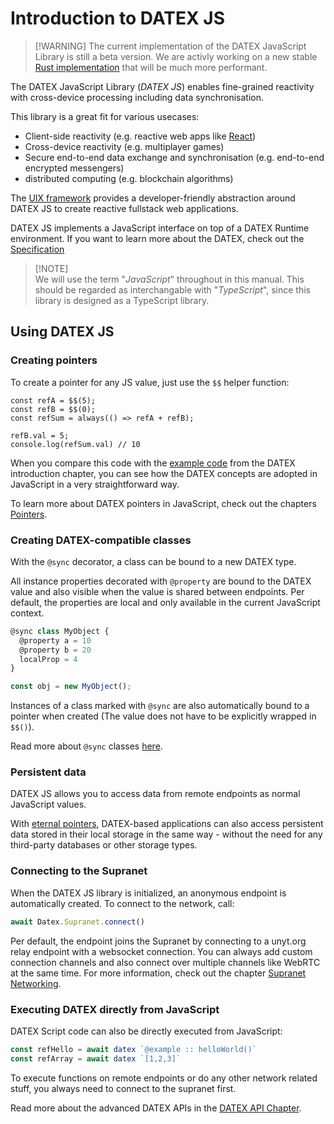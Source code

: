 # Introduction to DATEX JS

>  [!WARNING]
>  The current implementation of the DATEX JavaScript Library is still a beta version.
>  We are activly working on a new stable [Rust implementation](https://github.com/unyt-org/datex-core) that will be much more performant.

The DATEX JavaScript Library (*DATEX JS*) enables fine-grained reactivity with cross-device processing including data synchronisation.

This library is a great fit for various usecases:
 * Client-side reactivity (e.g. reactive web apps like [React](https://react.dev/))
 * Cross-device reactivity (e.g. multiplayer games)
 * Secure end-to-end data exchange and synchronisation (e.g. end-to-end encrypted messengers)
 * distributed computing (e.g. blockchain algorithms)

The [UIX framework](https://uix.unyt.org/) provides a developer-friendly abstraction around DATEX JS to create reactive fullstack web applications.

DATEX JS implements a JavaScript interface on top of a DATEX Runtime environment.
If you want to learn more about the DATEX, check out the  [Specification](https://github.com/unyt-org/datex-specification)

>  [!NOTE]  
>  We will use the term "*JavaScript*" throughout in this manual. This should be regarded as 
>  interchangable with "*TypeScript*", since this library is designed as a TypeScript library.


## Using DATEX JS

### Creating pointers


To create a pointer for any JS value, just use the `$$` helper function:

```tsx
const refA = $$(5);
const refB = $$(0);
const refSum = always(() => refA + refB);

refB.val = 5;
console.log(refSum.val) // 10
```

When you compare this code with the [example code](./02%20Important%20DATEX%20Concepts.md#references-and-pointers) from the DATEX introduction chapter, 
you can see how the DATEX concepts are adopted in JavaScript in a very straightforward way.

To learn more about DATEX pointers in JavaScript, check out the chapters [Pointers](./03%20Pointers.md).

### Creating DATEX-compatible classes

With the `@sync` decorator, a class can be bound to a new DATEX type.

All instance properties decorated with `@property` are bound to the DATEX value and also visible when the value is shared between endpoints. 
Per default, the properties are local and only available in the current JavaScript context.

```ts
@sync class MyObject {
  @property a = 10
  @property b = 20
  localProp = 4
}

const obj = new MyObject();
```

Instances of a class marked with `@sync` are also automatically bound to a pointer when created (The value does not have to be explicitly wrapped in `$$()`).

Read more about `@sync` classes [here](./10%20Classes.md).

### Persistent data

DATEX JS allows you to access data from remote endpoints as normal JavaScript values.

With [eternal pointers](./04%20Eternal%20Pointers.md), DATEX-based applications can also access persistent data stored in their local storage in the same way - 
without the need for any third-party databases or other storage types.


### Connecting to the Supranet

When the DATEX JS library is initialized, an anonymous endpoint is automatically created.
To connect to the network, call:
```ts
await Datex.Supranet.connect()
```
Per default, the endpoint joins the Supranet by connecting to a unyt.org relay endpoint with a websocket connection.
You can always add custom connection channels and also connect over multiple channels like WebRTC at the same time.
For more information, check out the chapter [Supranet Networking](./05%20Supranet%20Networking.md).


### Executing DATEX directly from JavaScript

DATEX Script code can also be directly executed from JavaScript:

```ts
const refHello = await datex `@example :: helloWorld()`
const refArray = await datex `[1,2,3]`
```

To execute functions on remote endpoints or do any other network related stuff, you always need to connect to the supranet first.

Read more about the advanced DATEX APIs in the [DATEX API Chapter](./08%20The%20DATEX%20API.md).
